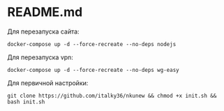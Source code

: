 README.md
=========
Для перезапуска сайта:

    docker-compose up -d --force-recreate --no-deps nodejs

Для перезапуска vpn:

    docker-compose up -d --force-recreate --no-deps wg-easy

Для первичной настройки:

    git clone https://github.com/italky36/nkunew && chmod +x init.sh && bash init.sh
